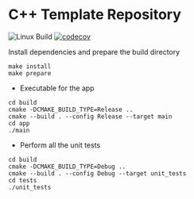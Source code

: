 # C++ Template Repository

![Linux Build](https://github.com/RayleighLord/CppTemplate/workflows/Ubuntu%20CI%20Test/badge.svg)
[![codecov](https://codecov.io/gh/RayleighLord/CppTemplate/branch/main/graph/badge.svg)](https://codecov.io/gh/RayleighLord/CppTemplate)

Install dependencies and prepare the build directory

```shell
make install
make prepare
```

- Executable for the app

```shell
cd build
cmake -DCMAKE_BUILD_TYPE=Release ..
cmake --build . --config Release --target main
cd app
./main
```

- Perform all the unit tests

```shell
cd build
cmake -DCMAKE_BUILD_TYPE=Debug ..
cmake --build . --config Debug --target unit_tests
cd tests
./unit_tests
```
